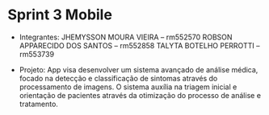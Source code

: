 # Sprint 3 Mobile 
- Integrantes: 
JHEMYSSON MOURA VIEIRA – rm552570 
ROBSON APPARECIDO DOS SANTOS – rm552858 
TALYTA BOTELHO PERROTTI – rm553739

- Projeto:
App visa desenvolver um sistema avançado de análise médica, focado na detecção e classificação de sintomas através do processamento de imagens. O sistema auxília na triagem inicial e orientação de pacientes através da otimização do processo de análise e tratamento.

